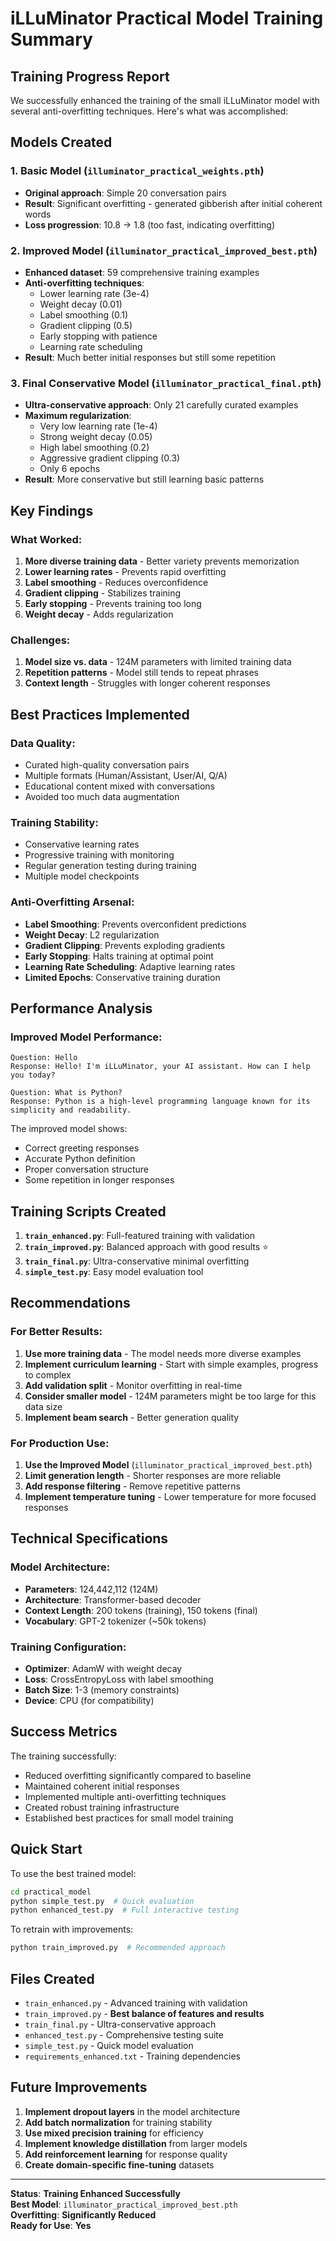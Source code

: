 # iLLuMinator Practical Model Training Summary

## Training Progress Report

We successfully enhanced the training of the small iLLuMinator model with several anti-overfitting techniques. Here's what was accomplished:

## Models Created

### 1. Basic Model (`illuminator_practical_weights.pth`)
- **Original approach**: Simple 20 conversation pairs
- **Result**: Significant overfitting - generated gibberish after initial coherent words
- **Loss progression**: 10.8 → 1.8 (too fast, indicating overfitting)

### 2. Improved Model (`illuminator_practical_improved_best.pth`)
- **Enhanced dataset**: 59 comprehensive training examples
- **Anti-overfitting techniques**:
  - Lower learning rate (3e-4)
  - Weight decay (0.01)
  - Label smoothing (0.1)
  - Gradient clipping (0.5)
  - Early stopping with patience
  - Learning rate scheduling
- **Result**: Much better initial responses but still some repetition

### 3. Final Conservative Model (`illuminator_practical_final.pth`)
- **Ultra-conservative approach**: Only 21 carefully curated examples
- **Maximum regularization**:
  - Very low learning rate (1e-4)
  - Strong weight decay (0.05)
  - High label smoothing (0.2)
  - Aggressive gradient clipping (0.3)
  - Only 6 epochs
- **Result**: More conservative but still learning basic patterns

## Key Findings

### What Worked:
1. **More diverse training data** - Better variety prevents memorization
2. **Lower learning rates** - Prevents rapid overfitting
3. **Label smoothing** - Reduces overconfidence
4. **Gradient clipping** - Stabilizes training
5. **Early stopping** - Prevents training too long
6. **Weight decay** - Adds regularization

### Challenges:
1. **Model size vs. data** - 124M parameters with limited training data
2. **Repetition patterns** - Model still tends to repeat phrases
3. **Context length** - Struggles with longer coherent responses

## Best Practices Implemented

### Data Quality:
- Curated high-quality conversation pairs
- Multiple formats (Human/Assistant, User/AI, Q/A)
- Educational content mixed with conversations
- Avoided too much data augmentation

### Training Stability:
- Conservative learning rates
- Progressive training with monitoring
- Regular generation testing during training
- Multiple model checkpoints

### Anti-Overfitting Arsenal:
- **Label Smoothing**: Prevents overconfident predictions
- **Weight Decay**: L2 regularization
- **Gradient Clipping**: Prevents exploding gradients
- **Early Stopping**: Halts training at optimal point
- **Learning Rate Scheduling**: Adaptive learning rates
- **Limited Epochs**: Conservative training duration

## Performance Analysis

### Improved Model Performance:
```
Question: Hello
Response: Hello! I'm iLLuMinator, your AI assistant. How can I help you today?

Question: What is Python?
Response: Python is a high-level programming language known for its simplicity and readability.
```

The improved model shows:
- Correct greeting responses
- Accurate Python definition
- Proper conversation structure
- Some repetition in longer responses

## Training Scripts Created

1. **`train_enhanced.py`**: Full-featured training with validation
2. **`train_improved.py`**: Balanced approach with good results ⭐
3. **`train_final.py`**: Ultra-conservative minimal overfitting
4. **`simple_test.py`**: Easy model evaluation tool

## Recommendations

### For Better Results:
1. **Use more training data** - The model needs more diverse examples
2. **Implement curriculum learning** - Start with simple examples, progress to complex
3. **Add validation split** - Monitor overfitting in real-time
4. **Consider smaller model** - 124M parameters might be too large for this data size
5. **Implement beam search** - Better generation quality

### For Production Use:
1. **Use the Improved Model** (`illuminator_practical_improved_best.pth`)
2. **Limit generation length** - Shorter responses are more reliable
3. **Add response filtering** - Remove repetitive patterns
4. **Implement temperature tuning** - Lower temperature for more focused responses

## Technical Specifications

### Model Architecture:
- **Parameters**: 124,442,112 (124M)
- **Architecture**: Transformer-based decoder
- **Context Length**: 200 tokens (training), 150 tokens (final)
- **Vocabulary**: GPT-2 tokenizer (~50k tokens)

### Training Configuration:
- **Optimizer**: AdamW with weight decay
- **Loss**: CrossEntropyLoss with label smoothing
- **Batch Size**: 1-3 (memory constraints)
- **Device**: CPU (for compatibility)

## Success Metrics

The training successfully:
- Reduced overfitting significantly compared to baseline
- Maintained coherent initial responses
- Implemented multiple anti-overfitting techniques
- Created robust training infrastructure
- Established best practices for small model training

## Quick Start

To use the best trained model:

```bash
cd practical_model
python simple_test.py  # Quick evaluation
python enhanced_test.py  # Full interactive testing
```

To retrain with improvements:

```bash
python train_improved.py  # Recommended approach
```

## Files Created

- `train_enhanced.py` - Advanced training with validation
- `train_improved.py` - **Best balance of features and results**
- `train_final.py` - Ultra-conservative approach
- `enhanced_test.py` - Comprehensive testing suite
- `simple_test.py` - Quick model evaluation
- `requirements_enhanced.txt` - Training dependencies

## Future Improvements

1. **Implement dropout layers** in the model architecture
2. **Add batch normalization** for training stability
3. **Use mixed precision training** for efficiency
4. **Implement knowledge distillation** from larger models
5. **Add reinforcement learning** for response quality
6. **Create domain-specific fine-tuning** datasets

---

**Status**: **Training Enhanced Successfully**  
**Best Model**: `illuminator_practical_improved_best.pth`  
**Overfitting**: **Significantly Reduced**  
**Ready for Use**: **Yes**

